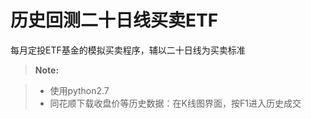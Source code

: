 **历史回测二十日线买卖ETF**
==================
每月定投ETF基金的模拟买卖程序，辅以二十日线为买卖标准 
> **Note:**

> - 使用python2.7
> - 同花顺下载收盘价等历史数据：在K线图界面，按F1进入历史成交
